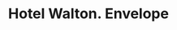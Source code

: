 ---
doi: 10.7916/D81V6S4J
date_other: '1908'
date_other_textual: '1908'
form: printed ephemera
genre:
- Envelopes
name:
- Hotel Walton
object_in_context_url: https://biggert.cul.columbia.edu/items/view/ave_biggert_01411
subject_hierarchical_geographic:
- Philadelphia, Pennsylvania, United States
subject_name:
- Hotel Walton
title: Hotel Walton. Envelope
sort_title: Hotel Walton. Envelope
call_number: ave_biggert_01411
coordinates:
- 40.00944444444445,-75.13333333333334
pid: ave_biggert_01411
identifiers: ave_biggert_01411
thumbnail: false
permalink: /biggert/ave_biggert_01411/
layout: iiif-image-page
---